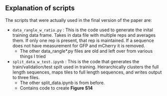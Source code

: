 ## Explanation of scripts

The scripts that were actually used in the final version of the paper are: 

- `data_rangle_w_ratio.py` : This is the code used to generate the inital training data frame. Takes in data file with multiple reps and averages them. If only one rep is present, that rep is maintained. If a sequence does not have measurement for GFP and mCherry it is removed.
  - The other data_rangle*.py files are old and left over from various things I tried
- `split_data_w_test.ipynb` : This is the code that generates the train/validation/test spilt used in training. Heirarchically clusters the full length sequences, maps tiles to full length sequences, and writes output to three files.
  - The other split_data.ipynb is from before.
  - Contains code to create **Figure S14**

  
